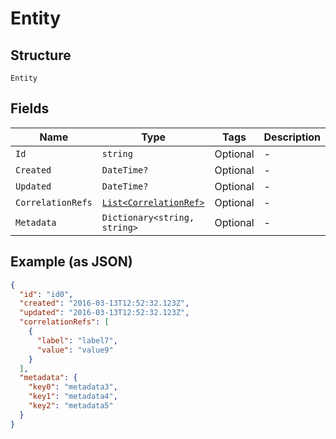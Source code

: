 
# Entity

## Structure

`Entity`

## Fields

| Name | Type | Tags | Description |
|  --- | --- | --- | --- |
| `Id` | `string` | Optional | - |
| `Created` | `DateTime?` | Optional | - |
| `Updated` | `DateTime?` | Optional | - |
| `CorrelationRefs` | [`List<CorrelationRef>`](../../doc/models/correlation-ref.md) | Optional | - |
| `Metadata` | `Dictionary<string, string>` | Optional | - |

## Example (as JSON)

```json
{
  "id": "id0",
  "created": "2016-03-13T12:52:32.123Z",
  "updated": "2016-03-13T12:52:32.123Z",
  "correlationRefs": [
    {
      "label": "label7",
      "value": "value9"
    }
  ],
  "metadata": {
    "key0": "metadata3",
    "key1": "metadata4",
    "key2": "metadata5"
  }
}
```

